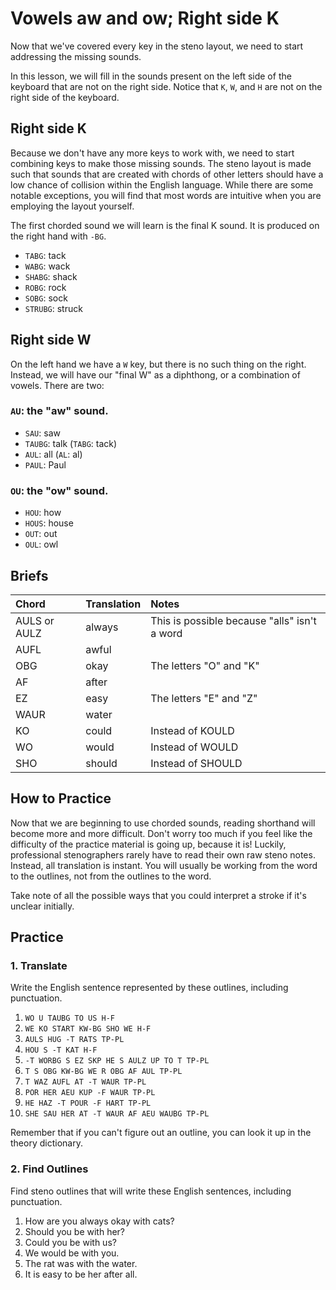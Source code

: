 # Vowels aw and ow; Right side K

Now that we've covered every key in the steno layout, we need to start addressing the missing sounds.

In this lesson, we will fill in the sounds present on the left side of the keyboard that are not on the right side. Notice that `K`, `W`, and `H` are not on the right side of the keyboard.

## Right side K

Because we don't have any more keys to work with, we need to start combining keys to make those missing sounds. The steno layout is made such that sounds that are created with chords of other letters should have a low chance of collision within the English language. While there are some notable exceptions, you will find that most words are intuitive when you are employing the layout yourself.

The first chorded sound we will learn is the final K sound. It is produced on the right hand with `-BG`.

<Steno-Display labels="all" stroke="-K" />

* `TABG`: tack
* `WABG`: wack
* `SHABG`: shack
* `ROBG`: rock
* `SOBG`: sock
* `STRUBG`: struck

## Right side W

On the left hand we have a `W` key, but there is no such thing on the right. Instead, we will have our "final W" as a diphthong, or a combination of vowels. There are two:

### `AU`: the "aw" sound.

<Steno-Display labels="all" stroke="AU" />

* `SAU`: saw
* `TAUBG`: talk \(`TABG`: tack\)
* `AUL`: all \(`AL`: al\)
* `PAUL`: Paul

### `OU`: the "ow" sound.

<Steno-Display labels="all" stroke="OU" />

* `HOU`: how
* `HOUS`: house
* `OUT`: out
* `OUL`: owl

## Briefs

| Chord        | Translation | Notes                                         |
|:-------------|:------------|:----------------------------------------------|
| AULS or AULZ | always      | This is possible because "alls" isn't a word |
| AUFL         | awful       |                                               |
| OBG          | okay        | The letters "O" and "K"                      |
| AF           | after       |                                               |
| EZ           | easy        | The letters "E" and "Z"                     |
| WAUR         | water       |                                               |
| KO           | could       | Instead of KOULD                              |
| WO           | would       | Instead of WOULD                              |
| SHO          | should      | Instead of SHOULD                             |

## How to Practice

Now that we are beginning to use chorded sounds, reading shorthand will become more and more difficult. Don't worry too much if you feel like the difficulty of the practice material is going up, because it is! Luckily, professional stenographers rarely have to read their own raw steno notes. Instead, all translation is instant. You will usually be working from the word to the outlines, not from the outlines to the word.

Take note of all the possible ways that you could interpret a stroke if it's unclear initially.

## Practice

### 1. Translate

Write the English sentence represented by these outlines, including punctuation.

1. `WO U TAUBG TO US H-F`
2. `WE KO START KW-BG SHO WE H-F`
3. `AULS HUG -T RATS TP-PL`
4. `HOU S -T KAT H-F`
5. `-T WORBG S EZ SKP HE S AULZ UP TO T TP-PL`
6. `T S OBG KW-BG WE R OBG AF AUL TP-PL`
7. `T WAZ AUFL AT -T WAUR TP-PL`
8. `POR HER AEU KUP -F WAUR TP-PL`
9. `HE HAZ -T POUR -F HART TP-PL`
10. `SHE SAU HER AT -T WAUR AF AEU WAUBG TP-PL`

Remember that if you can't figure out an outline, you can look it up in the theory dictionary.

### 2. Find Outlines

Find steno outlines that will write these English sentences, including punctuation.

1. How are you always okay with cats?
2. Should you be with her?
3. Could you be with us?
4. We would be with you.
5. The rat was with the water.
6. It is easy to be her after all.
